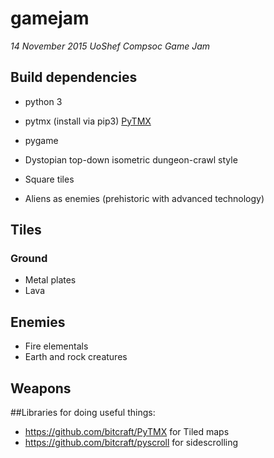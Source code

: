 # gamejam
*14 November 2015 UoShef Compsoc Game Jam*

## Build dependencies
- python 3
- pytmx (install via pip3) [PyTMX](https://github.com/bitcraft/PyTMX)
- pygame

- Dystopian top-down isometric dungeon-crawl style
- Square tiles
- Aliens as enemies (prehistoric with advanced technology)

## Tiles
### Ground
- Metal plates
- Lava

## Enemies
- Fire elementals
- Earth and rock creatures

## Weapons


##Libraries for doing useful things:
- https://github.com/bitcraft/PyTMX for Tiled maps
- https://github.com/bitcraft/pyscroll for sidescrolling
